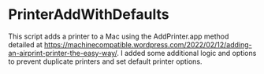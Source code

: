 # PrinterAddWithDefaults

This script adds a printer to a Mac using the AddPrinter.app method detailed at https://machinecompatible.wordpress.com/2022/02/12/adding-an-airprint-printer-the-easy-way/. I added some additional logic and options to prevent duplicate printers and set default printer options.
